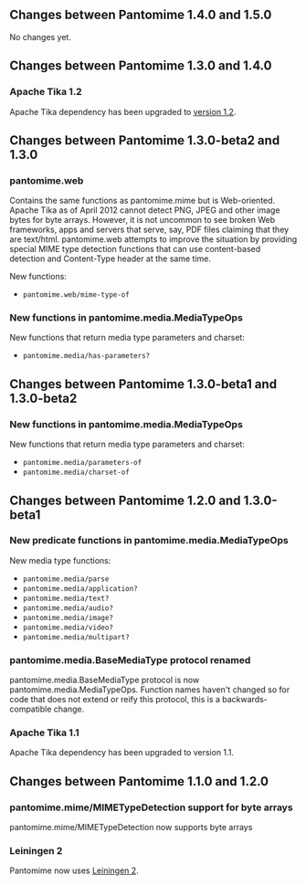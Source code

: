 ## Changes between Pantomime 1.4.0 and 1.5.0

No changes yet.


## Changes between Pantomime 1.3.0 and 1.4.0

### Apache Tika 1.2

Apache Tika dependency has been upgraded to [version 1.2](http://www.apache.org/dist/tika/CHANGES-1.2.txt).


## Changes between Pantomime 1.3.0-beta2 and 1.3.0

### pantomime.web

Contains the same functions as pantomime.mime but is Web-oriented. Apache Tika as of April 2012 cannot
detect PNG, JPEG and other image bytes for byte arrays. However, it is not uncommon to see broken Web
frameworks, apps and servers that serve, say, PDF files claiming that they are text/html. pantomime.web
attempts to improve the situation by providing special MIME type detection functions that can use
content-based detection and Content-Type header at the same time.

New functions:

* `pantomime.web/mime-type-of`


### New functions in pantomime.media.MediaTypeOps

New functions that return media type parameters and charset:

* `pantomime.media/has-parameters?`


## Changes between Pantomime 1.3.0-beta1 and 1.3.0-beta2

### New functions in pantomime.media.MediaTypeOps

New functions that return media type parameters and charset:

* `pantomime.media/parameters-of`
* `pantomime.media/charset-of`


## Changes between Pantomime 1.2.0 and 1.3.0-beta1

### New predicate functions in pantomime.media.MediaTypeOps

New media type functions:

* `pantomime.media/parse`
* `pantomime.media/application?`
* `pantomime.media/text?`
* `pantomime.media/audio?`
* `pantomime.media/image?`
* `pantomime.media/video?`
* `pantomime.media/multipart?`


### pantomime.media.BaseMediaType protocol renamed

pantomime.media.BaseMediaType protocol is now pantomime.media.MediaTypeOps. Function names haven't changed
so for code that does not extend or reify this protocol, this is a backwards-compatible change.


### Apache Tika 1.1

Apache Tika dependency has been upgraded to version 1.1.



## Changes between Pantomime 1.1.0 and 1.2.0

### pantomime.mime/MIMETypeDetection support for byte arrays

pantomime.mime/MIMETypeDetection now supports byte arrays


### Leiningen 2

Pantomime now uses [Leiningen 2](https://github.com/technomancy/leiningen/wiki/Upgrading).
